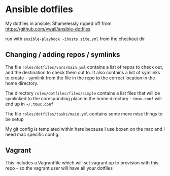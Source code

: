 # Ansible dotfiles

My dotfiles in ansible. Shamelessly ripped off from
https://github.com/vwall/ansible-dotfiles

run with `ansible-playbook -ihosts site.yml` from the checkout dir

## Changing / adding repos / symlinks

The file `roles/dotfiles/vars/main.yml` contains a list of repos to check out,
and the destination to check them out to. It also contains a list of symlinks to
create - symlink from the file in the repo to the correct location in the home
directory.

The directory `roles/dotfiles/files/simple` contains a list files that will be
symlinked to the coresponding place in the home directory - `tmux.conf` will end
up in `~/.tmux.conf`

The file `roles/dotfiles/tasks/main.yml` contains some more misc things to be
setup

My git config is templated within here because I use boxen on the mac and I need
mac specific config.

## Vagrant

This includes a Vagrantfile which will set vagrant up to provision with this
repo - so the vagrant user will have all your dotfiles
